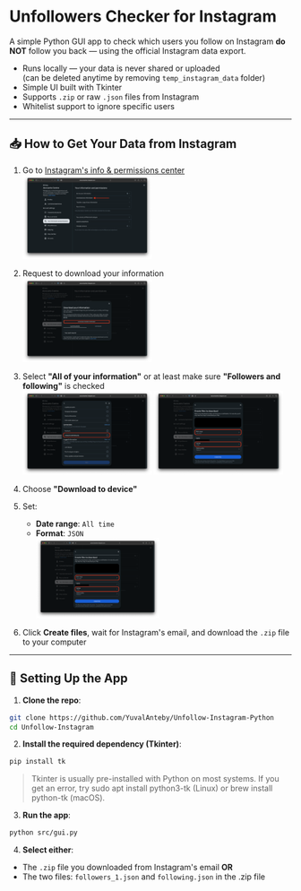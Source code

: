# Unfollowers Checker for Instagram

A simple Python GUI app to check which users you follow on Instagram **do NOT** follow you back — using the official
Instagram data export.

- Runs locally — your data is never shared or uploaded<br>
  (can be deleted anytime by removing `temp_instagram_data` folder)
- Simple UI built with Tkinter
- Supports `.zip` or raw `.json` files from Instagram
- Whitelist support to ignore specific users

---

## 📥 How to Get Your Data from Instagram

1. Go
   to [Instagram's info & permissions center](https://accountscenter.instagram.com/info_and_permissions/?theme=dark)<br>
   <img src="screenshots/01.png" width="48%">

2. Request to download your information<br>
   <img src="screenshots/02.png" width="48%">

3. Select **"All of your information"** or at least make sure **"Followers and following"** is checked<br>
   <img src="screenshots/04.png" width="48%">
   <img src="screenshots/05.png" width="48%">

4. Choose **"Download to device"**

5. Set:
    - **Date range**: `All time`
    - **Format**: `JSON`
      <br><img src="screenshots/05.png" width="48%">

6. Click **Create files**, wait for Instagram's email, and download the `.zip` file to your computer

---

## 🚀 Setting Up the App

1. **Clone the repo**:

```bash
git clone https://github.com/YuvalAnteby/Unfollow-Instagram-Python
cd Unfollow-Instagram
```

2. **Install the required dependency (Tkinter)**:

```bash
pip install tk
```

> Tkinter is usually pre-installed with Python on most systems. If you get an error, try sudo apt install python3-tk
> (Linux) or brew install python-tk (macOS).

3. **Run the app**:

```bash
python src/gui.py
```

4. **Select either**:

- The `.zip` file you downloaded from Instagram's email
  **OR**
- The two files: `followers_1.json` and `following.json` in the .zip file
